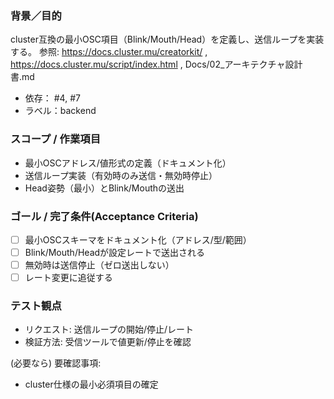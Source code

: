 ### 背景／目的
cluster互換の最小OSC項目（Blink/Mouth/Head）を定義し、送信ループを実装する。
参照: https://docs.cluster.mu/creatorkit/ , https://docs.cluster.mu/script/index.html , Docs/02_アーキテクチャ設計書.md

- 依存： #4, #7
- ラベル：backend

### スコープ / 作業項目
- 最小OSCアドレス/値形式の定義（ドキュメント化）
- 送信ループ実装（有効時のみ送信・無効時停止）
- Head姿勢（最小）とBlink/Mouthの送出

### ゴール / 完了条件(Acceptance Criteria)
- [ ] 最小OSCスキーマをドキュメント化（アドレス/型/範囲）
- [ ] Blink/Mouth/Headが設定レートで送出される
- [ ] 無効時は送信停止（ゼロ送出しない）
- [ ] レート変更に追従する

### テスト観点
- リクエスト: 送信ループの開始/停止/レート
- 検証方法: 受信ツールで値更新/停止を確認

(必要なら) 要確認事項:
- cluster仕様の最小必須項目の確定


